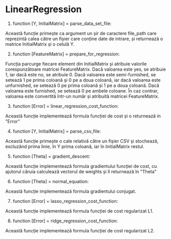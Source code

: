 # LinearRegression
1. function [Y, InitialMatrix] = parse_data_set_file:

Această funcție primește ca argument un șir de caractere file_path care reprezintă calea către un fișier care conține date de intrare, și returnează o matrice InitialMatrix și o celulă Y.

2. function [FeatureMatrix] = prepare_for_regression:

Funcția parcurge fiecare element din InitialMatrix și atribuie valorile corespunzătoare matricei FeatureMatrix. Dacă valoarea este yes, se atribuie 1, iar dacă este no, se atribuie 0. Dacă valoarea este semi-furnished, se setează 1 pe prima coloană și 0 pe a doua coloană, iar dacă valoarea este unfurnished, se setează 0 pe prima coloană și 1 pe a doua coloană. Dacă valoarea este furnished, se setează 0 pe ambele coloane. În caz contrar, valoarea este convertită într-un număr și atribuită matricei FeatureMatrix.

3. function [Error] = linear_regression_cost_function:

Această funcție implementează formula funcției de cost și o returnează in "Error"

4. function [Y, InitialMatrix] = parse_csv_file:

Această funcție primește o cale relativă către un fișier CSV și stochează, excluzând prima linie, în Y prima coloană, iar în InitialMatrix restul.

5. function [Theta] = gradient_descent:

Această funcție implementează formula gradientului funcției de cost, cu ajutorul căruia calculează vectorul de weights și îl returnează în "Theta"

6. function [Theta] = normal_equation:

Această funcție implementează formula gradientului conjugat.

7. function [Error] = lasso_regression_cost_function:

Această funcție implementează formula funcției de cost regularizat L1.

8. function [Error] = ridge_regression_cost_function:

Această funcție implementează formula funcției de cost regularizat L2.